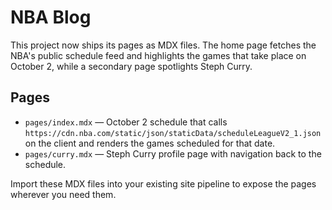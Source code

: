 # NBA Blog

This project now ships its pages as MDX files. The home page fetches the NBA's public schedule feed and highlights the games that take place on October 2, while a secondary page spotlights Steph Curry.

## Pages

- `pages/index.mdx` — October 2 schedule that calls `https://cdn.nba.com/static/json/staticData/scheduleLeagueV2_1.json` on the client and renders the games scheduled for that date.
- `pages/curry.mdx` — Steph Curry profile page with navigation back to the schedule.

Import these MDX files into your existing site pipeline to expose the pages wherever you need them.
